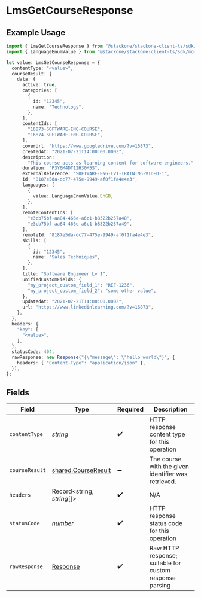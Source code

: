 # LmsGetCourseResponse

## Example Usage

```typescript
import { LmsGetCourseResponse } from "@stackone/stackone-client-ts/sdk/models/operations";
import { LanguageEnumValue } from "@stackone/stackone-client-ts/sdk/models/shared";

let value: LmsGetCourseResponse = {
  contentType: "<value>",
  courseResult: {
    data: {
      active: true,
      categories: [
        {
          id: "12345",
          name: "Technology",
        },
      ],
      contentIds: [
        "16873-SOFTWARE-ENG-COURSE",
        "16874-SOFTWARE-ENG-COURSE",
      ],
      coverUrl: "https://www.googledrive.com/?v=16873",
      createdAt: "2021-07-21T14:00:00.000Z",
      description:
        "This course acts as learning content for software engineers.",
      duration: "P3Y6M4DT12H30M5S",
      externalReference: "SOFTWARE-ENG-LV1-TRAINING-VIDEO-1",
      id: "8187e5da-dc77-475e-9949-af0f1fa4e4e3",
      languages: [
        {
          value: LanguageEnumValue.EnGB,
        },
      ],
      remoteContentIds: [
        "e3cb75bf-aa84-466e-a6c1-b8322b257a48",
        "e3cb75bf-aa84-466e-a6c1-b8322b257a49",
      ],
      remoteId: "8187e5da-dc77-475e-9949-af0f1fa4e4e3",
      skills: [
        {
          id: "12345",
          name: "Sales Techniques",
        },
      ],
      title: "Software Engineer Lv 1",
      unifiedCustomFields: {
        "my_project_custom_field_1": "REF-1236",
        "my_project_custom_field_2": "some other value",
      },
      updatedAt: "2021-07-21T14:00:00.000Z",
      url: "https://www.linkedinlearning.com/?v=16873",
    },
  },
  headers: {
    "key": [
      "<value>",
    ],
  },
  statusCode: 404,
  rawResponse: new Response("{\"message\": \"hello world\"}", {
    headers: { "Content-Type": "application/json" },
  }),
};
```

## Fields

| Field                                                                 | Type                                                                  | Required                                                              | Description                                                           |
| --------------------------------------------------------------------- | --------------------------------------------------------------------- | --------------------------------------------------------------------- | --------------------------------------------------------------------- |
| `contentType`                                                         | *string*                                                              | :heavy_check_mark:                                                    | HTTP response content type for this operation                         |
| `courseResult`                                                        | [shared.CourseResult](../../../sdk/models/shared/courseresult.md)     | :heavy_minus_sign:                                                    | The course with the given identifier was retrieved.                   |
| `headers`                                                             | Record<string, *string*[]>                                            | :heavy_check_mark:                                                    | N/A                                                                   |
| `statusCode`                                                          | *number*                                                              | :heavy_check_mark:                                                    | HTTP response status code for this operation                          |
| `rawResponse`                                                         | [Response](https://developer.mozilla.org/en-US/docs/Web/API/Response) | :heavy_check_mark:                                                    | Raw HTTP response; suitable for custom response parsing               |